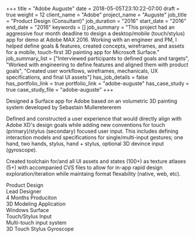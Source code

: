 +++
title = "Adobe Auguste"
date = 2018-05-05T23:10:22-07:00
draft = true
weight = 12
client_name = "Adobe"
project_name = "Auguste"
job_title = "Product Design (Consultant)"
job_duration = "2016"
start_date = "2016"
end_date = "2016"
keywords = []
job_summary = "This project had an aggressive four month deadline to design a desktop/mobile (touch/stylus) app for demo at Adobe MAX 2016. Working with an engineer and PM, I helped define goals & features, created concepts, wireframes, and assets for a mobile, touch-first 3D painting app for Microsoft Surface."
job_summary_list = ["Interviewed participants to defined goals and targets", "Worked with engineering to define features and aligned them with product goals", "Created user workflows, wireframes, mechanicals, UX specifications, and final UI assets"]
has_job_details = false
has_portfolio_link = true
portfolio_link = "adobe-auguste"
has_case_study = true
case_study_file = "adobe-auguste"
+++

Designed a Surface app for Adobe based on an volumetric 3D painting system developed by Sebastain Mulleretererem

Defined and constructed a user experience that would directly align with Adobe XD's design goals while adding new conventions for touch (primary)/stylus (secondary) focused user input.
This includes defining interaction models and specifications for single/multi-input gestures; one hand, two hands, stylus, hand + stylus, optional 3D devince input (gyroscope).

Created toolchain for/and all UI assets and states (100+) as texture atlases (5+) with accompanied CVS files to allow for in-app rapid design exploration/iteration while maintaing format flexability (native, web, etc).


<div class="row">
  <div class="col-sm-5 col-sm-offset-1">
    <span>Product Design</span>
  </div>
  <div class="col-sm-5 col-sm-offset-0">
    <span>Lead Designer</span>
  </div>
  <div class="col-sm-5 col-sm-offset-1">
    <span>4 Months Produciton</span>
  </div>
  <div class="col-sm-5 col-sm-offset-0">
    <span>3D Modeling Application</span>
  </div>
  <div class="col-sm-5 col-sm-offset-1">
    <span>Windows Surface</span>
  </div>
  <div class="col-sm-5 col-sm-offset-0">
    <span>Touch/Stylus Input</span>
  </div>
  <div class="col-sm-5 col-sm-offset-1">
    <span>Multi-touch input system</span>
  </div>
  <div class="col-sm-5 col-sm-offset-0">
    <span class="label label-default">3D</span> <span class="label label-default">Touch</span> <span class="label label-default">Stylus</span> <span class="label label-default">Gyroscope</span>
  </div>
</div>
